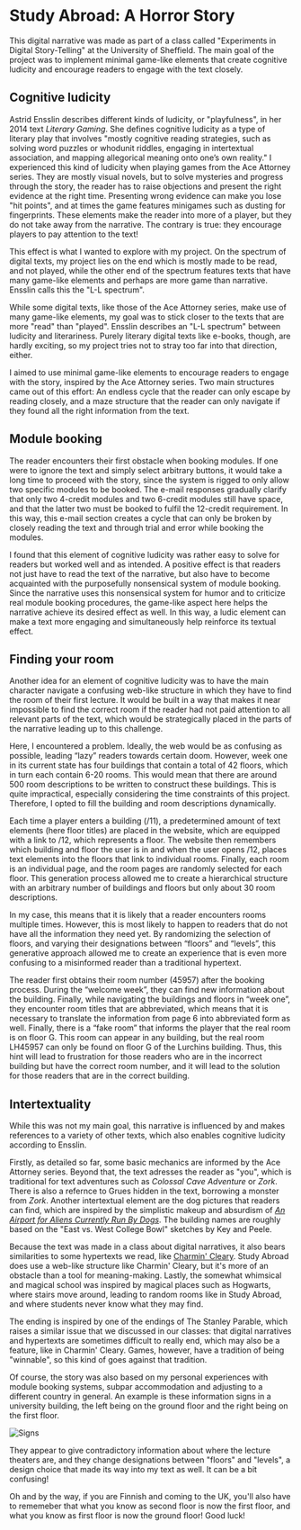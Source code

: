 # Study Abroad: A Horror Story
This digital narrative was made as part of a class called "Experiments in Digital Story-Telling" at the University of Sheffield. The main goal of the project was to implement minimal game-like elements that create cognitive ludicity and encourage readers to engage with the text closely. 

## Cognitive ludicity
Astrid Ensslin describes different kinds of ludicity, or "playfulness", in her 2014 text *Literary Gaming*. She defines cognitive ludicity as a type of literary play that involves "mostly cognitive reading strategies, such as solving word puzzles or whodunit riddles, engaging in intertextual association, and mapping allegorical meaning onto one’s own reality." I experienced this kind of ludicity when playing games from the Ace Attorney series. They are mostly visual novels, but to solve mysteries and progress through the story, the reader has to raise objections and present the right evidence at the right time. Presenting wrong evidence can make you lose "hit points", and at times the game features minigames such as dusting for fingerprints. These elements make the reader into more of a player, but they do not take away from the narrative. The contrary is true: they encourage players to pay attention to the text!

This effect is what I wanted to explore with my project. On the spectrum of digital texts, my project lies on the end which is mostly made to be read, and not played, while the other end of the spectrum features texts that have many game-like elements and perhaps are more game than narrative. Ensslin calls this the "L-L spectrum".

While some digital texts, like those of the Ace Attorney series, make use of many game-like elements, my goal was to stick closer to the texts that are more "read" than "played". Ensslin describes an "L-L spectrum" between ludicity and literariness. Purely literary digital texts like e-books, though, are hardly exciting, so my project tries not to stray too far into that direction, either.

I aimed to use minimal game-like elements to encourage readers to engage with the story, inspired by the Ace Attorney series. Two main structures came out of this effort: An endless cycle that the reader can only escape by reading closely, and a maze structure that the reader can only navigate if they found all the right information from the text.

## Module booking
The reader encounters their first obstacle when booking modules. If one were to ignore the text and simply select arbitrary buttons, it would take a long time to proceed with the story, since the system is rigged to only allow two specific modules to be booked. The e-mail responses gradually clarify that only two 4-credit modules and two 6-credit modules still have space, and that the latter two must be booked to fulfil the 12-credit requirement. In this way, this e-mail section creates a cycle that can only be broken by closely reading the text and through trial and error while booking the modules.

I found that this element of cognitive ludicity was rather easy to solve for readers but worked well and as intended. A positive effect is that readers not just have to read the text of the narrative, but also have to become acquainted with the purposefully nonsensical system of module booking. Since the narrative uses this nonsensical system for humor and to criticize real module booking procedures, the game-like aspect here helps the narrative achieve its desired effect as well. In this way, a ludic element can make a text more engaging and simultaneously help reinforce its textual effect.

## Finding your room
Another idea for an element of cognitive ludicity was to have the main character navigate a confusing web-like structure in which they have to find the room of their first lecture. It would be built in a way that makes it near impossible to find the correct room if the reader had not paid attention to all relevant parts of the text, which would be strategically placed in the parts of the narrative leading up to this challenge. 

Here, I encountered a problem. Ideally, the web would be as confusing as possible, leading “lazy” readers towards certain doom. However, week one in its current state has four buildings that contain a total of 42 floors, which in turn each contain 6-20 rooms. This would mean that there are around 500 room descriptions to be written to construct these buildings. This is quite impractical, especially considering the time constraints of this project. Therefore, I opted to fill the building and room descriptions dynamically. 

Each time a player enters a building (/11), a predetermined amount of text elements (here floor titles) are placed in the website, which are equipped with a link to /12, which represents a floor. The website then remembers which building and floor the user is in and when the user opens /12, places text elements into the floors that link to individual rooms. Finally, each room is an individual page, and the room pages are randomly selected for each floor. This generation process allowed me to create a hierarchical structure with an arbitrary number of buildings and floors but only about 30 room descriptions. 

In my case, this means that it is likely that a reader encounters rooms multiple times. However, this is most likely to happen to readers that do not have all the information they need yet. By randomizing the selection of floors, and varying their designations between “floors” and “levels”, this generative approach allowed me to create an experience that is even more confusing to a misinformed reader than a traditional hypertext. 

The reader first obtains their room number (45957) after the booking process. During the “welcome week”, they can find new information about the building. Finally, while navigating the buildings and floors in “week one”, they encounter room titles that are abbreviated, which means that it is necessary to translate the information from page 6 into abbreviated form as well. Finally, there is a “fake room” that informs the player that the real room is on floor G. This room can appear in any building, but the real room LH45957 can only be found on floor G of the Lurchins building. Thus, this hint will lead to frustration for those readers who are in the incorrect building but have the correct room number, and it will lead to the solution for those readers that are in the correct building.

## Intertextuality
While this was not my main goal, this narrative is influenced by and makes references to a variety of other texts, which also enables cognitive ludicity according to Ensslin.

Firstly, as detailed so far, some basic mechanics are informed by the Ace Attorney series. Beyond that, the text adresses the reader as "you", which is traditional for text adventures such as *Colossal Cave Adventure* or *Zork*. There is also a refernce to Grues hidden in the text, borrowing a monster from *Zork*. Another intertextual element are the dog pictures that readers can find, which are inspired by the simplistic makeup and absurdism of [*An Airport for Aliens Currently Run By Dogs*](https://www.theguardian.com/games/2021/jun/02/an-airport-for-aliens-currently-run-by-dogs-review-surrealist-humour-in-ruff-packaging). The building names are roughly based on the "East vs. West College Bowl" sketches by Key and Peele.

Because the text was made in a class about digital narratives, it also bears similarities to some hypertexts we read, like [Charmin' Cleary](http://www.eastgate.com/Charmin/). Study Abroad does use a web-like structure like Charmin' Cleary, but it's more of an obstacle than a tool for meaning-making. Lastly, the somewhat whimsical and magical school was inspired by magical places such as Hogwarts, where stairs move around, leading to random rooms like in Study Abroad, and where students never know what they may find.

The ending is inspired by one of the endings of The Stanley Parable, which raises a similar issue that we discussed in our classes: that digital narratives and hypertexts are sometimes difficult to really end, which may also be a feature, like in Charmin' Cleary. Games, however, have a tradition of being "winnable", so this kind of goes against that tradition.

Of course, the story was also based on my personal experiences with module booking systems, subpar accommodation and adjusting to a different country in general. An example is these information signs in a university building, the left being on the ground floor and the right being on the first floor. 

![Signs](static/readme-img/signs.png)

They appear to give contradictory information about where the lecture theaters are, and they change designations between "floors" and "levels", a design choice that made its way into my text as well. It can be a bit confusing!

Oh and by the way, if you are Finnish and coming to the UK, you'll also have to rememeber that what you know as second floor is now the first floor, and what you know as first floor is now the ground floor! Good luck!
